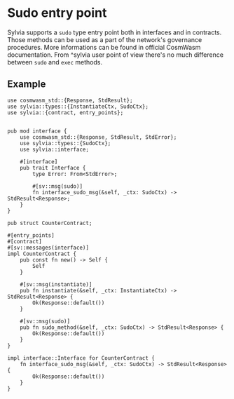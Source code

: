 # Sudo entry point

Sylvia supports a `sudo` type entry point both in interfaces and in
contracts. Those methods can be used as a part of the network's
governance procedures. More informations can be found in official
CosmWasm documentation. From ^sylvia user point of view there's no
much difference between `sudo` and `exec` methods.

## Example

```rust,noplayground
use cosmwasm_std::{Response, StdResult};
use sylvia::types::{InstantiateCtx, SudoCtx};
use sylvia::{contract, entry_points};


pub mod interface {
    use cosmwasm_std::{Response, StdResult, StdError};
    use sylvia::types::{SudoCtx};
    use sylvia::interface;

    #[interface]
    pub trait Interface {
        type Error: From<StdError>;

        #[sv::msg(sudo)]
        fn interface_sudo_msg(&self, _ctx: SudoCtx) -> StdResult<Response>;
    }
}

pub struct CounterContract;

#[entry_points]
#[contract]
#[sv::messages(interface)]
impl CounterContract {
    pub const fn new() -> Self {
        Self
    }

    #[sv::msg(instantiate)]
    pub fn instantiate(&self, _ctx: InstantiateCtx) -> StdResult<Response> {
        Ok(Response::default())
    }

    #[sv::msg(sudo)]
    pub fn sudo_method(&self, _ctx: SudoCtx) -> StdResult<Response> {
        Ok(Response::default())
    }
}

impl interface::Interface for CounterContract {
    fn interface_sudo_msg(&self, _ctx: SudoCtx) -> StdResult<Response> {
        Ok(Response::default())
    }
}
```